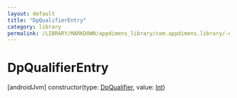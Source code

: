 ```yaml
---
layout: default
title: "DpQualifierEntry"
category: library
permalink: /LIBRARY/MARKDOWN/appdimens_library/com.appdimens.library/-dp-qualifier-entry/-dp-qualifier-entry.html
---
```


# DpQualifierEntry

[androidJvm]
constructor(type: [DpQualifier](../-dp-qualifier/README.md), value: [Int](https://kotlinlang.org/api/core/kotlin-stdlib/kotlin/-int/index.html))